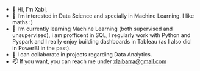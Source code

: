 - 👋 Hi, I’m Xabi,
- 👀 I’m interested in Data Science and specially in Machine Learning. I like maths :)
- 🌱 I’m currently learning Machine Learning (both supervised and unsupervised), i am profficent in SQL, I regularly work with Python and Pyspark and I really enjoy building dashboards in Tableau (as I also did in PowerBI in the past).
- 💞️ I can collaborate in projects regarding Data Analytics.
- 📫 If you want, you can reach me under xlaibarra@gmail.com

<!---
waxa2/waxa2 is a ✨ special ✨ repository because its `README.md` (this file) appears on your GitHub profile.
You can click the Preview link to take a look at your changes.
--->
